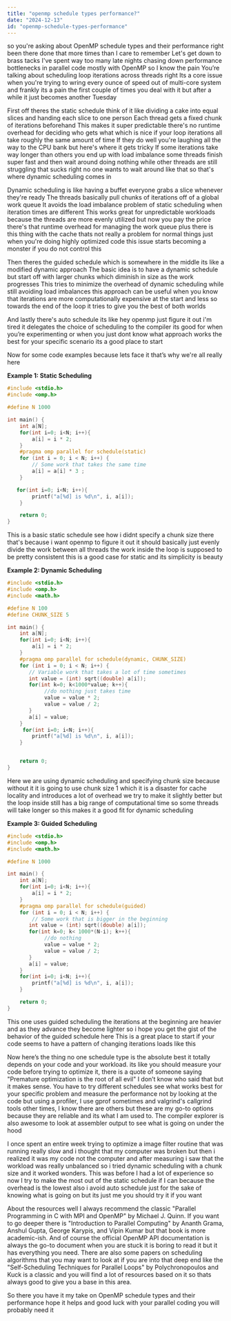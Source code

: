 ```yaml
---
title: "openmp schedule types performance?"
date: "2024-12-13"
id: "openmp-schedule-types-performance"
---
```


 so you're asking about OpenMP schedule types and their performance right been there done that more times than I care to remember Let's get down to brass tacks I've spent way too many late nights chasing down performance bottlenecks in parallel code mostly with OpenMP so I know the pain You’re talking about scheduling loop iterations across threads right Its a core issue when you're trying to wring every ounce of speed out of multi-core system and frankly its a pain the first couple of times you deal with it but after a while it just becomes another Tuesday

First off theres the static schedule think of it like dividing a cake into equal slices and handing each slice to one person Each thread gets a fixed chunk of iterations beforehand This makes it super predictable there's no runtime overhead for deciding who gets what which is nice if your loop iterations all take roughly the same amount of time If they do well you're laughing all the way to the CPU bank but here's where it gets tricky If some iterations take way longer than others you end up with load imbalance some threads finish super fast and then wait around doing nothing while other threads are still struggling that sucks right no one wants to wait around like that so that's where dynamic scheduling comes in

Dynamic scheduling is like having a buffet everyone grabs a slice whenever they're ready The threads basically pull chunks of iterations off of a global work queue It avoids the load imbalance problem of static scheduling when iteration times are different This works great for unpredictable workloads because the threads are more evenly utilized but now you pay the price there's that runtime overhead for managing the work queue plus there is this thing with the cache thats not really a problem for normal things just when you're doing highly optimized code this issue starts becoming a monster if you do not control this

Then theres the guided schedule which is somewhere in the middle its like a modified dynamic approach The basic idea is to have a dynamic schedule but start off with larger chunks which diminish in size as the work progresses This tries to minimize the overhead of dynamic scheduling while still avoiding load imbalances this approach can be useful when you know that iterations are more computationally expensive at the start and less so towards the end of the loop it tries to give you the best of both worlds

And lastly there's auto schedule its like hey openmp just figure it out i'm tired it delegates the choice of scheduling to the compiler its good for when you’re experimenting or when you just dont know what approach works the best for your specific scenario its a good place to start

Now for some code examples because lets face it that’s why we're all really here

**Example 1: Static Scheduling**

```c
#include <stdio.h>
#include <omp.h>

#define N 1000

int main() {
    int a[N];
    for(int i=0; i<N; i++){
        a[i] = i * 2;
    }
    #pragma omp parallel for schedule(static)
    for (int i = 0; i < N; i++) {
        // Some work that takes the same time
        a[i] = a[i] * 3 ;
    }

   for(int i=0; i<N; i++){
        printf("a[%d] is %d\n", i, a[i]);
    }

    return 0;
}
```

This is a basic static schedule see how i didnt specify a chunk size there that's because i want openmp to figure it out it should basically just evenly divide the work between all threads the work inside the loop is supposed to be pretty consistent this is a good case for static and its simplicity is beauty

**Example 2: Dynamic Scheduling**

```c
#include <stdio.h>
#include <omp.h>
#include <math.h>

#define N 100
#define CHUNK_SIZE 5

int main() {
    int a[N];
    for(int i=0; i<N; i++){
        a[i] = i * 2;
    }
    #pragma omp parallel for schedule(dynamic, CHUNK_SIZE)
    for (int i = 0; i < N; i++) {
       // Variable work that takes a lot of time sometimes
       int value = (int) sqrt((double) a[i]);
       for(int k=0; k<1000*value; k++){
            //do nothing just takes time
            value = value * 2;
            value = value / 2;
       }
       a[i] = value;
    }
     for(int i=0; i<N; i++){
        printf("a[%d] is %d\n", i, a[i]);
    }


    return 0;
}
```

Here we are using dynamic scheduling and specifying chunk size because without it it is going to use chunk size 1 which it is a disaster for cache locality and introduces a lot of overhead we try to make it slightly better but the loop inside still has a big range of computational time so some threads will take longer so this makes it a good fit for dynamic scheduling

**Example 3: Guided Scheduling**

```c
#include <stdio.h>
#include <omp.h>
#include <math.h>

#define N 1000

int main() {
    int a[N];
    for(int i=0; i<N; i++){
        a[i] = i * 2;
    }
    #pragma omp parallel for schedule(guided)
    for (int i = 0; i < N; i++) {
        // Some work that is bigger in the beginning
       int value = (int) sqrt((double) a[i]);
       for(int k=0; k< 1000*(N-i); k++){
            //do nothing
            value = value * 2;
            value = value / 2;
       }
       a[i] = value;
    }
    for(int i=0; i<N; i++){
        printf("a[%d] is %d\n", i, a[i]);
    }

    return 0;
}
```

This one uses guided scheduling the iterations at the beginning are heavier and as they advance they become lighter so i hope you get the gist of the behavior of the guided schedule here This is a great place to start if your code seems to have a pattern of changing iterations loads like this

Now here’s the thing no one schedule type is the absolute best it totally depends on your code and your workload. its like you should measure your code before trying to optimize it, there is a quote of someone saying "Premature optimization is the root of all evil" I don’t know who said that but it makes sense. You have to try different schedules see what works best for your specific problem and measure the performance not by looking at the code but using a profiler, I use gprof sometimes and valgrind's callgrind tools other times, I know there are others but these are my go-to options because they are reliable and its what I am used to. The compiler explorer is also awesome to look at assembler output to see what is going on under the hood

I once spent an entire week trying to optimize a image filter routine that was running really slow and i thought that my computer was broken but then i realized it was my code not the computer and after measuring i saw that the workload was really unbalanced so i tried dynamic scheduling with a chunk size and it worked wonders. This was before I had a lot of experience so now I try to make the most out of the static schedule if I can because the overhead is the lowest also i avoid auto schedule just for the sake of knowing what is going on but its just me you should try it if you want

About the resources well I always recommend the classic "Parallel Programming in C with MPI and OpenMP" by Michael J. Quinn. If you want to go deeper there is "Introduction to Parallel Computing" by Ananth Grama, Anshul Gupta, George Karypis, and Vipin Kumar but that book is more academic-ish. And of course the official OpenMP API documentation is always the go-to document when you are stuck it is boring to read it but it has everything you need. There are also some papers on scheduling algorithms that you may want to look at if you are into that deep end like the "Self-Scheduling Techniques for Parallel Loops" by Polychronopoulos and Kuck is a classic and you will find a lot of resources based on it so thats always good to give you a base in this area.

So there you have it my take on OpenMP schedule types and their performance hope it helps and good luck with your parallel coding you will probably need it
